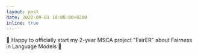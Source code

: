 ```yaml
---
layout: post
date: 2022-09-01 10:00:00+0200
inline: true
---
```

:tada: Happy to officially start my 2-year MSCA project "FairER" about Fairness in Language Models :art: